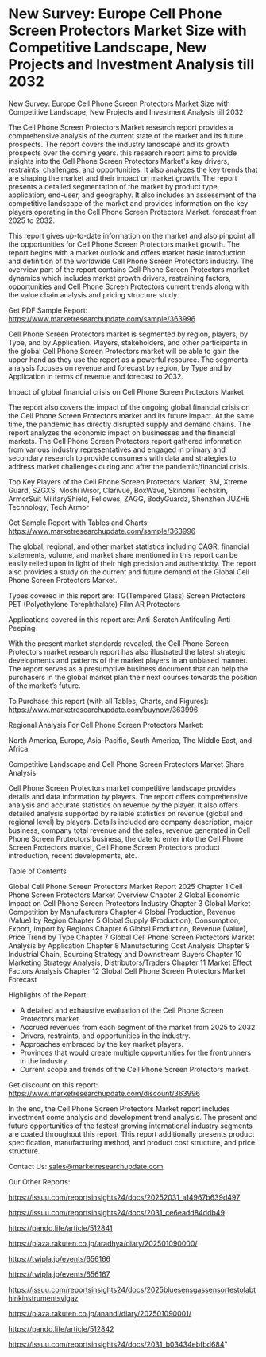 # New Survey: Europe Cell Phone Screen Protectors Market Size with Competitive Landscape, New Projects and Investment Analysis till 2032
 New Survey: Europe Cell Phone Screen Protectors Market Size with Competitive Landscape, New Projects and Investment Analysis till 2032

The Cell Phone Screen Protectors Market research report provides a comprehensive analysis of the current state of the market and its future prospects. The report covers the industry landscape and its growth prospects over the coming years. this research report aims to provide insights into the Cell Phone Screen Protectors Market's key drivers, restraints, challenges, and opportunities. It also analyzes the key trends that are shaping the market and their impact on market growth. The report presents a detailed segmentation of the market by product type, application, end-user, and geography. It also includes an assessment of the competitive landscape of the market and provides information on the key players operating in the Cell Phone Screen Protectors Market. forecast from 2025 to 2032.

This report gives up-to-date information on the market and also pinpoint all the opportunities for Cell Phone Screen Protectors market growth. The report begins with a market outlook and offers market basic introduction and definition of the worldwide Cell Phone Screen Protectors industry. The overview part of the report contains Cell Phone Screen Protectors market dynamics which includes market growth drivers, restraining factors, opportunities and Cell Phone Screen Protectors current trends along with the value chain analysis and pricing structure study.

Get PDF Sample Report: https://www.marketresearchupdate.com/sample/363996

Cell Phone Screen Protectors market is segmented by region, players, by Type, and by Application. Players, stakeholders, and other participants in the global Cell Phone Screen Protectors market will be able to gain the upper hand as they use the report as a powerful resource. The segmental analysis focuses on revenue and forecast by region, by Type and by Application in terms of revenue and forecast to 2032.

Impact of global financial crisis on Cell Phone Screen Protectors Market

The report also covers the impact of the ongoing global financial crisis on the Cell Phone Screen Protectors market and its future impact. At the same time, the pandemic has directly disrupted supply and demand chains. The report analyzes the economic impact on businesses and the financial markets. The Cell Phone Screen Protectors report gathered information from various industry representatives and engaged in primary and secondary research to provide consumers with data and strategies to address market challenges during and after the pandemic/financial crisis.

Top Key Players of the Cell Phone Screen Protectors Market:
3M, Xtreme Guard, SZGXS, Moshi iVisor, Clarivue, BoxWave, Skinomi Techskin, ArmorSuit MilitaryShield, Fellowes, ZAGG, BodyGuardz, Shenzhen JUZHE Technology, Tech Armor


Get Sample Report with Tables and Charts: https://www.marketresearchupdate.com/sample/363996

The global, regional, and other market statistics including CAGR, financial statements, volume, and market share mentioned in this report can be easily relied upon in light of their high precision and authenticity. The report also provides a study on the current and future demand of the Global Cell Phone Screen Protectors Market.

Types covered in this report are:
TG(Tempered Glass) Screen Protectors
PET (Polyethylene Terephthalate) Film
AR Protectors


Applications covered in this report are:
Anti-Scratch
Antifouling
Anti-Peeping


With the present market standards revealed, the Cell Phone Screen Protectors market research report has also illustrated the latest strategic developments and patterns of the market players in an unbiased manner. The report serves as a presumptive business document that can help the purchasers in the global market plan their next courses towards the position of the market’s future.

To Purchase this report (with all Tables, Charts, and Figures): https://www.marketresearchupdate.com/buynow/363996

Regional Analysis For Cell Phone Screen Protectors Market:

North America, Europe, Asia-Pacific, South America, The Middle East, and Africa

Competitive Landscape and Cell Phone Screen Protectors Market Share Analysis

Cell Phone Screen Protectors market competitive landscape provides details and data information by players. The report offers comprehensive analysis and accurate statistics on revenue by the player. It also offers detailed analysis supported by reliable statistics on revenue (global and regional level) by players. Details included are company description, major business, company total revenue and the sales, revenue generated in Cell Phone Screen Protectors business, the date to enter into the Cell Phone Screen Protectors market, Cell Phone Screen Protectors product introduction, recent developments, etc.

Table of Contents

Global Cell Phone Screen Protectors Market Report 2025
Chapter 1 Cell Phone Screen Protectors Market Overview
Chapter 2 Global Economic Impact on Cell Phone Screen Protectors Industry
Chapter 3 Global Market Competition by Manufacturers
Chapter 4 Global Production, Revenue (Value) by Region
Chapter 5 Global Supply (Production), Consumption, Export, Import by Regions
Chapter 6 Global Production, Revenue (Value), Price Trend by Type
Chapter 7 Global Cell Phone Screen Protectors Market Analysis by Application
Chapter 8 Manufacturing Cost Analysis
Chapter 9 Industrial Chain, Sourcing Strategy and Downstream Buyers
Chapter 10 Marketing Strategy Analysis, Distributors/Traders
Chapter 11 Market Effect Factors Analysis
Chapter 12 Global Cell Phone Screen Protectors Market Forecast

Highlights of the Report:

- A detailed and exhaustive evaluation of the Cell Phone Screen Protectors market.
- Accrued revenues from each segment of the market from 2025 to 2032.
- Drivers, restraints, and opportunities in the industry.
- Approaches embraced by the key market players.
- Provinces that would create multiple opportunities for the frontrunners in the industry.
- Current scope and trends of the Cell Phone Screen Protectors market.

Get discount on this report: https://www.marketresearchupdate.com/discount/363996

In the end, the Cell Phone Screen Protectors Market report includes investment come analysis and development trend analysis. The present and future opportunities of the fastest growing international industry segments are coated throughout this report. This report additionally presents product specification, manufacturing method, and product cost structure, and price structure.

Contact Us:
sales@marketresearchupdate.com

Our Other Reports:

https://issuu.com/reportsinsights24/docs/20252031_a14967b639d497

https://issuu.com/reportsinsights24/docs/2031_ce6eadd84ddb49

https://pando.life/article/512841

https://plaza.rakuten.co.jp/aradhya/diary/202501090000/

https://twipla.jp/events/656166

https://twipla.jp/events/656167

https://issuu.com/reportsinsights24/docs/2025bluesensgassensortestolabthinkinstrumentsvigaz

https://plaza.rakuten.co.jp/anandi/diary/202501090001/

https://pando.life/article/512842

https://issuu.com/reportsinsights24/docs/2031_b03434ebfbd684"
